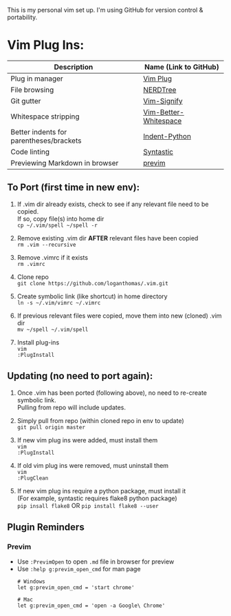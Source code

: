 This is my personal vim set up. I'm using GitHub for version control & portability.  

# Vim Plug Ins:
| Description                             | Name (Link to GitHub)                                                      |
|-----------------------------------------|----------------------------------------------------------------------------|
| Plug in manager                         | [Vim Plug](https://github.com/junegunn/vim-plug)                           |
| File browsing                           | [NERDTree](https://github.com/scrooloose/nerdtree)                         |
| Git gutter                              | [Vim-Signify](https://github.com/mhinz/vim-signify)                        |
| Whitespace stripping                    | [Vim-Better-Whitespace](https://github.com/ntpeters/vim-better-whitespace) |
| Better indents for parentheses/brackets | [Indent-Python](https://github.com/tsanch3z/indent-python.vim)             |
| Code linting                            | [Syntastic](https://github.com/vim-syntastic/syntastic)                    |
| Previewing Markdown in browser          | [previm](https://github.com/previm/previm/blob/master/README-en.mkd)       |


## To Port (first time in new env):  
1. If .vim dir already exists, check to see if any relevant file need to be copied.  
   If so, copy file(s) into home dir  
   `cp ~/.vim/spell ~/spell -r`  

2. Remove existing .vim dir **AFTER** relevant files have been copied  
    `rm .vim --recursive`

3. Remove .vimrc if it exists  
    `rm .vimrc`  

4. Clone repo  
    `git clone https://github.com/loganthomas/.vim.git`  

5. Create symbolic link (like shortcut) in home directory  
    `ln -s ~/.vim/vimrc ~/.vimrc`  

6. If previous relevant files were copied, move them into new (cloned) .vim dir  
    `mv ~/spell ~/.vim/spell` 

7. Install plug-ins  
    `vim`  
    `:PlugInstall`  

## Updating (no need to port again):  
1. Once .vim has been ported (following above), no need to re-create symbolic link.  
   Pulling from repo will include updates.  

2. Simply pull from repo (within cloned repo in env to update)  
   `git pull origin master`  

3. If new vim plug ins were added, must install them  
   `vim`  
   `:PlugInstall`  
   
4. If old vim plug ins were removed, must uninstall them  
   `vim`  
   `:PlugClean`  
   
5. If new vim plug ins require a python package, must install it  
   (For example, syntastic requires flake8 python package)  
   `pip insall flake8` OR `pip install flake8 --user`  


## Plugin Reminders
### **Previm**
- Use `:PrevimOpen` to open `.md` file in browser for preview
- Use `:help g:previm_open_cmd` for man page
    ```
    # Windows
    let g:previm_open_cmd = 'start chrome'

    # Mac
    let g:previm_open_cmd = 'open -a Google\ Chrome'
    ```
